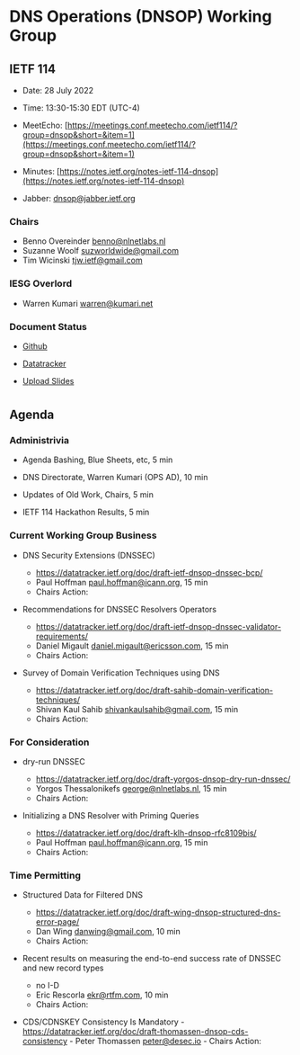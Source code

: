 
# DNS Operations (DNSOP) Working Group
## IETF 114


* Date: 28 July 2022
* Time: 13:30-15:30 EDT (UTC-4)
* MeetEcho: [https://meetings.conf.meetecho.com/ietf114/?group=dnsop&short=&item=1](https://meetings.conf.meetecho.com/ietf114/?group=dnsop&short=&item=1)
* Minutes: [https://notes.ietf.org/notes-ietf-114-dnsop](https://notes.ietf.org/notes-ietf-114-dnsop)

* Jabber:  [dnsop@jabber.ietf.org](dnsop@jabber.ietf.org)

### Chairs
* Benno Overeinder [benno@nlnetlabs.nl](benno@nlnetlabs.nl)
* Suzanne Woolf [suzworldwide@gmail.com](suzworldwide@gmail.com)
* Tim Wicinski [tjw.ietf@gmail.com](tjw.ietf@gmail.com)

### IESG Overlord
* Warren Kumari [warren@kumari.net](warren@kumari.net)

### Document Status
* [Github](https://github.com/ietf-wg-dnsop/wg-materials/blob/main/dnsop-document-status.md)
* [Datatracker](https://datatracker.ietf.org/wg/dnsop/documents/)

* [Upload Slides](https://datatracker.ietf.org/meeting/114/session/dnsop)



#
## Agenda

### Administrivia

* Agenda Bashing, Blue Sheets, etc, 5 min

* DNS Directorate, Warren Kumari (OPS AD), 10 min

* Updates of Old Work, Chairs, 5 min

* IETF 114 Hackathon Results, 5 min


### Current Working Group Business

*   DNS Security Extensions (DNSSEC)
    - https://datatracker.ietf.org/doc/draft-ietf-dnsop-dnssec-bcp/
    - Paul Hoffman <paul.hoffman@icann.org>, 15 min 
    - Chairs Action:

*   Recommendations for DNSSEC Resolvers Operators
    - https://datatracker.ietf.org/doc/draft-ietf-dnsop-dnssec-validator-requirements/
    - Daniel Migault daniel.migault@ericsson.com, 15 min 
    - Chairs Action:

*   Survey of Domain Verification Techniques using DNS
    - https://datatracker.ietf.org/doc/draft-sahib-domain-verification-techniques/
    - Shivan Kaul Sahib <shivankaulsahib@gmail.com>, 15 min 
    - Chairs Action:


### For Consideration

*   dry-run DNSSEC
    - https://datatracker.ietf.org/doc/draft-yorgos-dnsop-dry-run-dnssec/
    - Yorgos Thessalonikefs <george@nlnetlabs.nl>, 15 min 
    - Chairs Action:

*   Initializing a DNS Resolver with Priming Queries
    - https://datatracker.ietf.org/doc/draft-klh-dnsop-rfc8109bis/
    - Paul Hoffman <paul.hoffman@icann.org>, 15 min 
    - Chairs Action:


### Time Permitting

*   Structured Data for Filtered DNS
    - https://datatracker.ietf.org/doc/draft-wing-dnsop-structured-dns-error-page/
    - Dan Wing <danwing@gmail.com>, 10 min 
    - Chairs Action:

*   Recent results on measuring the end-to-end success rate of DNSSEC and new record types
    - no I-D
    - Eric Rescorla <ekr@rtfm.com>, 10 min
    - Chairs Action:

*    CDS/CDNSKEY Consistency Is Mandatory
    - https://datatracker.ietf.org/doc/draft-thomassen-dnsop-cds-consistency
    - Peter Thomassen <peter@desec.io> 
    - Chairs Action:
